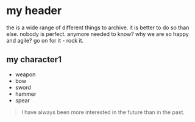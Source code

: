 # my header

the is a wide range of different things to archive. it is better to do so than else. nobody is perfect. anymore needed to know? why we are so happy and agile? go on for it - rock it.

## my character1

* weapon
* bow
* sword
* hammer
* spear

> I have always been more interested
> in the future than in the past.